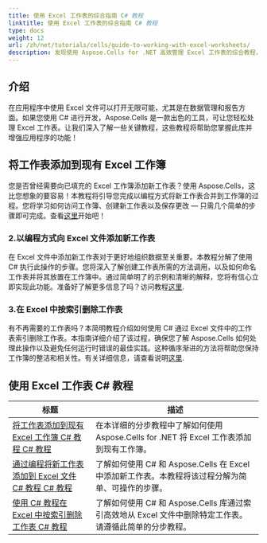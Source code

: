 ```yaml
---
title: 使用 Excel 工作表的综合指南 C# 教程
linktitle: 使用 Excel 工作表的综合指南 C# 教程
type: docs
weight: 12
url: /zh/net/tutorials/cells/guide-to-working-with-excel-worksheets/
description: 发现使用 Aspose.Cells for .NET 高效管理 Excel 工作表的综合教程，专为 C# 开发人员量身定制。
---
```

## 介绍

在应用程序中使用 Excel 文件可以打开无限可能，尤其是在数据管理和报告方面。如果您使用 C# 进行开发，Aspose.Cells 是一款出色的工具，可让您轻松处理 Excel 工作表。让我们深入了解一些关键教程，这些教程将帮助您掌握此库并增强应用程序的功能！

## 将工作表添加到现有 Excel 工作簿  
您是否曾经需要向已填充的 Excel 工作簿添加新工作表？使用 Aspose.Cells，这比您想象的要容易！本教程将引导您完成以编程方式将新工作表合并到工作簿的过程。您将学习如何访问工作簿、创建新工作表以及保存更改 — 只需几个简单的步骤即可完成。查看[这里](./adding-worksheet-to-existing-excel-workbook-csharp-tutorial/)开始吧！

### 2.以编程方式向 Excel 文件添加新工作表  
在 Excel 文件中添加新工作表对于更好地组织数据至关重要。本教程分解了使用 C# 执行此操作的步骤。您将深入了解创建工作表所需的方法调用，以及如何命名工作表并将其放置在工作簿中。通过简单明了的示例和清晰的解释，您将有信心立即实现此功能。准备好了解更多信息了吗？访问教程[这里](./add-new-sheet-to-excel-file-csharp-tutorial/).

### 3.在 Excel 中按索引删除工作表  
有不再需要的工作表吗？本简明教程介绍如何使用 C# 通过 Excel 文件中的工作表索引删除工作表。本指南详细介绍了该过程，确保您了解 Aspose.Cells 如何处理此操作以及避免任何运行时错误的最佳实践。这种循序渐进的方法将帮助您保持工作簿的整洁和相关性。有关详细信息，请查看说明[这里](./delete-worksheet-by-index-excel-csharp-tutorial/).

## 使用 Excel 工作表 C# 教程
| 标题 | 描述 |
| --- | --- | 
| [将工作表添加到现有 Excel 工作簿 C# 教程 C# 教程](./adding-worksheet-to-existing-excel-workbook-csharp-tutorial/) | 在本详细的分步教程中了解如何使用 Aspose.Cells for .NET 将 Excel 工作表添加到现有工作簿。 |  
| [通过编程将新工作表添加到 Excel 文件 C# 教程 C# 教程](./add-new-sheet-to-excel-file-csharp-tutorial/) | 了解如何使用 C# 和 Aspose.Cells 在 Excel 中添加新工作表。本教程将该过程分解为简单、可操作的步骤。 |  
| [使用 C# 教程在 Excel 中按索引删除工作表 C# 教程](./delete-worksheet-by-index-excel-csharp-tutorial/) | 了解如何使用 C# 和 Aspose.Cells 库通过索引高效地从 Excel 文件中删除特定工作表。请遵循此简单的分步教程。 |  